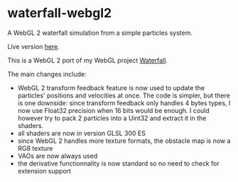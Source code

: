# waterfall-webgl2
A WebGL 2 waterfall simulation from a simple particles system.

Live version [here](https://piellardj.github.io/waterfall-webgl2/).

This is a WebGL 2 port of my WebGL project [Waterfall](https://github.com/piellardj/waterfall-webgl).

The main changes include:
* WebGL 2 transform feedback feature is now used to update the particles' positions and velocities at once. The code is simpler, but there is one downside: since transform feedback only handles 4 bytes types, I now use Float32 precision when 16 bits would be enough. I could however try to pack 2 particles into a Uint32 and extract it in the shaders.
* all shaders are now in version GLSL 300 ES
* since WebGL 2 handles more texture formats, the obstacle map is now a RG8 texture
* VAOs are now always used
* the derivative functionnality is now standard so no need to check for extension support
